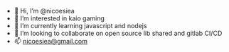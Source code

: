 - 👋 Hi, I’m @nicoesiea
- 👀 I’m interested in kaio gaming
- 🌱 I’m currently learning javascript and nodejs
- 💞️ I’m looking to collaborate on open source lib shared and gitlab CI/CD
- 📫 nicoesiea@gmail.com

<!---
nicoesiea/nicoesiea is a ✨ special ✨ repository because its `README.md` (this file) appears on your GitHub profile.
You can click the Preview link to take a look at your changes.
--->
